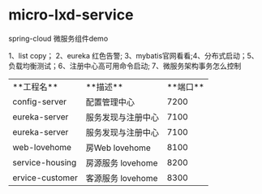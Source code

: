 # micro-lxd-service
spring-cloud 微服务组件demo

<table>
<tbody><tr>
<td>**工程名**</td>  <td>**描述**</td>  <td>**端口**</td>
</tr>
<tr>
<td>config-server</td>  <td>配置管理中心</td>  <td>7200</td>
</tr>
<tr>
<td>eureka-server</td>  <td>服务发现与注册中心 </td>  <td>7100</td>
</tr>

<tr>
<td>eureka-server</td>  <td>服务发现与注册中心 </td>  <td>7100</td>
</tr>

<tr>
<td>web-lovehome</td>  <td>房Web lovehome </td>  <td>8100</td>
</tr>


<tr>
<td>service-housing</td>  <td>房源服务 lovehome </td>  <td>8200</td>
</tr>

<tr>
<td>ervice-customer</td>  <td>客源服务 lovehome </td>  <td>8300</td>
</tr>
  

<tr>1、list copy； 2、eureka 红色告警; 3、mybatis官网看看;4、分布式启动；5、负载均衡测试；6、注册中心高可用命令启动;
7、微服务架构事务怎么控制</tr>


</tbody></table>
